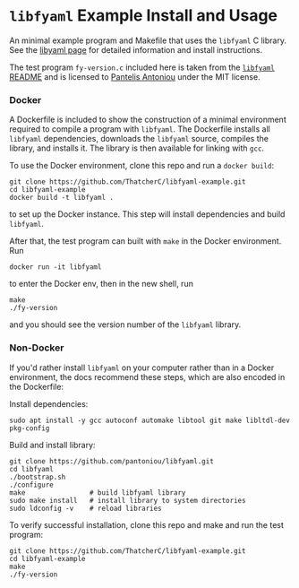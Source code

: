 # `libfyaml` Example Install and Usage

An minimal example program and Makefile that uses the `libfyaml` C library. See
the [libyaml page](https://github.com/pantoniou/libfyaml/) for detailed 
information and install instructions.

The test program `fy-version.c` included here is taken from the 
[`libfyaml` README](https://github.com/pantoniou/libfyaml/blob/master/README.md)
and is licensed to [Pantelis Antoniou](mailto:pantelis.antoniou@konsulko.com) 
under the MIT license.

### Docker
A Dockerfile is included to show the construction of a minimal environment required
to compile a program with `libfyaml`. The Dockerfile installs all `libfyaml` 
dependencies, downloads the `libfyaml` source, compiles the library, and installs it. 
The library is then available for linking with `gcc`.

To use the Docker environment, clone this repo and run a `docker build`:
```
git clone https://github.com/ThatcherC/libfyaml-example.git
cd libfyaml-example
docker build -t libfyaml .
```
to set up the Docker instance. This step will install dependencies and build `libfyaml`.

After that, the test program can built with `make` in the Docker environment. Run
```
docker run -it libfyaml
```

to enter the Docker env, then in the new shell, run
```
make
./fy-version
```

and you should see the version number of the `libfyaml` library.

### Non-Docker

If you'd rather install `libfyaml` on your computer rather than in a Docker
environment, the docs recommend these steps, which are also encoded in the Dockerfile:

Install dependencies:
```
sudo apt install -y gcc autoconf automake libtool git make libltdl-dev pkg-config
```

Build and install library:
```
git clone https://github.com/pantoniou/libfyaml.git
cd libfyaml
./bootstrap.sh
./configure
make                # build libfyaml library
sudo make install   # install library to system directories
sudo ldconfig -v    # reload libraries
```
To verify successful installation, clone this repo and make and run the test program:
```
git clone https://github.com/ThatcherC/libfyaml-example.git
cd libfyaml-example
make
./fy-version
```
